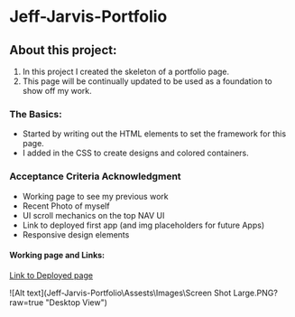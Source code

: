 # Jeff-Jarvis-Portfolio

## About this project:

1. In this project I created the skeleton of a portfolio page.
2. This page will be continually updated to be used as a foundation to show off my work. 

### The Basics:

* Started by writing out the HTML elements to set the framework for this page.
* I added in the CSS to create designs and colored containers. 

### Acceptance Criteria Acknowledgment 

* Working page to see my previous work 
* Recent Photo of myself
* UI scroll mechanics on the top NAV UI
* Link to deployed first app (and img placeholders for future Apps)
* Responsive design elements



#### Working page and Links:

[Link to Deployed page](https://itzhefe.github.io/Jeff-Jarvis-Portfolio/)

![Alt text](Jeff-Jarvis-Portfolio\Assests\Images\Screen Shot Large.PNG?raw=true "Desktop View")